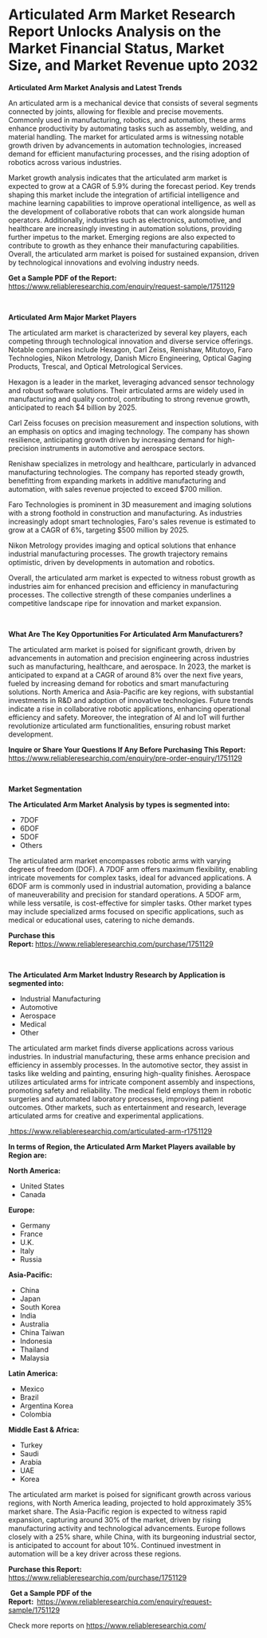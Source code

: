 <p><h1>Articulated Arm Market Research Report Unlocks Analysis on the Market Financial Status, Market Size, and Market Revenue upto 2032</h1></p><p><strong>Articulated Arm Market Analysis and Latest Trends</strong></p>
<p><p>An articulated arm is a mechanical device that consists of several segments connected by joints, allowing for flexible and precise movements. Commonly used in manufacturing, robotics, and automation, these arms enhance productivity by automating tasks such as assembly, welding, and material handling. The market for articulated arms is witnessing notable growth driven by advancements in automation technologies, increased demand for efficient manufacturing processes, and the rising adoption of robotics across various industries.</p><p>Market growth analysis indicates that the articulated arm market is expected to grow at a CAGR of 5.9% during the forecast period. Key trends shaping this market include the integration of artificial intelligence and machine learning capabilities to improve operational intelligence, as well as the development of collaborative robots that can work alongside human operators. Additionally, industries such as electronics, automotive, and healthcare are increasingly investing in automation solutions, providing further impetus to the market. Emerging regions are also expected to contribute to growth as they enhance their manufacturing capabilities. Overall, the articulated arm market is poised for sustained expansion, driven by technological innovations and evolving industry needs.</p></p>
<p><strong>Get a Sample PDF of the Report:&nbsp;</strong> <a href="https://www.reliableresearchiq.com/enquiry/request-sample/1751129?utm_campaign=3282&utm_medium=2&utm_source=Github&utm_content=ia&utm_term=10042025&utm_id=articulated-arm">https://www.reliableresearchiq.com/enquiry/request-sample/1751129</a></p>
<p>&nbsp;</p>
<p><strong>Articulated Arm Major Market Players</strong></p>
<p><p>The articulated arm market is characterized by several key players, each competing through technological innovation and diverse service offerings. Notable companies include Hexagon, Carl Zeiss, Renishaw, Mitutoyo, Faro Technologies, Nikon Metrology, Danish Micro Engineering, Optical Gaging Products, Trescal, and Optical Metrological Services.</p><p>Hexagon is a leader in the market, leveraging advanced sensor technology and robust software solutions. Their articulated arms are widely used in manufacturing and quality control, contributing to strong revenue growth, anticipated to reach $4 billion by 2025. </p><p>Carl Zeiss focuses on precision measurement and inspection solutions, with an emphasis on optics and imaging technology. The company has shown resilience, anticipating growth driven by increasing demand for high-precision instruments in automotive and aerospace sectors.</p><p>Renishaw specializes in metrology and healthcare, particularly in advanced manufacturing technologies. The company has reported steady growth, benefitting from expanding markets in additive manufacturing and automation, with sales revenue projected to exceed $700 million.</p><p>Faro Technologies is prominent in 3D measurement and imaging solutions with a strong foothold in construction and manufacturing. As industries increasingly adopt smart technologies, Faro's sales revenue is estimated to grow at a CAGR of 6%, targeting $500 million by 2025.</p><p>Nikon Metrology provides imaging and optical solutions that enhance industrial manufacturing processes. The growth trajectory remains optimistic, driven by developments in automation and robotics.</p><p>Overall, the articulated arm market is expected to witness robust growth as industries aim for enhanced precision and efficiency in manufacturing processes. The collective strength of these companies underlines a competitive landscape ripe for innovation and market expansion.</p></p>
<p>&nbsp;</p>
<p><strong>What Are The Key Opportunities For Articulated Arm Manufacturers?</strong></p>
<p><p>The articulated arm market is poised for significant growth, driven by advancements in automation and precision engineering across industries such as manufacturing, healthcare, and aerospace. In 2023, the market is anticipated to expand at a CAGR of around 8% over the next five years, fueled by increasing demand for robotics and smart manufacturing solutions. North America and Asia-Pacific are key regions, with substantial investments in R&D and adoption of innovative technologies. Future trends indicate a rise in collaborative robotic applications, enhancing operational efficiency and safety. Moreover, the integration of AI and IoT will further revolutionize articulated arm functionalities, ensuring robust market development.</p></p>
<p><strong>Inquire or Share Your Questions If Any Before Purchasing This Report:</strong> <a href="https://www.reliableresearchiq.com/enquiry/pre-order-enquiry/1751129?utm_campaign=3282&utm_medium=2&utm_source=Github&utm_content=ia&utm_term=10042025&utm_id=articulated-arm">https://www.reliableresearchiq.com/enquiry/pre-order-enquiry/1751129</a></p>
<p>&nbsp;</p>
<p><strong>Market Segmentation</strong></p>
<p><strong>The Articulated Arm Market Analysis by types is segmented into:</strong></p>
<p><ul><li>7DOF</li><li>6DOF</li><li>5DOF</li><li>Others</li></ul></p>
<p><p>The articulated arm market encompasses robotic arms with varying degrees of freedom (DOF). A 7DOF arm offers maximum flexibility, enabling intricate movements for complex tasks, ideal for advanced applications. A 6DOF arm is commonly used in industrial automation, providing a balance of maneuverability and precision for standard operations. A 5DOF arm, while less versatile, is cost-effective for simpler tasks. Other market types may include specialized arms focused on specific applications, such as medical or educational uses, catering to niche demands.</p></p>
<p><strong>Purchase this Report:&nbsp;</strong><a href="https://www.reliableresearchiq.com/purchase/1751129?utm_campaign=3282&utm_medium=2&utm_source=Github&utm_content=ia&utm_term=10042025&utm_id=articulated-arm">https://www.reliableresearchiq.com/purchase/1751129</a></p>
<p>&nbsp;</p>
<p><strong>The Articulated Arm Market Industry Research by Application is segmented into:</strong></p>
<p><ul><li>Industrial Manufacturing</li><li>Automotive</li><li>Aerospace</li><li>Medical</li><li>Other</li></ul></p>
<p><p>The articulated arm market finds diverse applications across various industries. In industrial manufacturing, these arms enhance precision and efficiency in assembly processes. In the automotive sector, they assist in tasks like welding and painting, ensuring high-quality finishes. Aerospace utilizes articulated arms for intricate component assembly and inspections, promoting safety and reliability. The medical field employs them in robotic surgeries and automated laboratory processes, improving patient outcomes. Other markets, such as entertainment and research, leverage articulated arms for creative and experimental applications.</p></p>
<p><a href="https://www.reliableresearchiq.com/articulated-arm-r1751129?utm_campaign=3282&utm_medium=2&utm_source=Github&utm_content=ia&utm_term=10042025&utm_id=articulated-arm">&nbsp;https://www.reliableresearchiq.com/articulated-arm-r1751129</a></p>
<p><strong>In terms of Region, the Articulated Arm Market Players available by Region are:</strong></p>
<p>
    <p> <strong> North America: </strong>
        <ul>
            <li>United States</li>
            <li>Canada</li>
        </ul>
        </p> 
    <p> <strong> Europe: </strong>
        <ul>
            <li>Germany</li>
            <li>France</li>
            <li>U.K.</li>
            <li>Italy</li>
            <li>Russia</li>
        </ul>
        </p> 
    <p> <strong> Asia-Pacific: </strong>
        <ul>
            <li>China</li>
            <li>Japan</li>
            <li>South Korea</li>
            <li>India</li>
            <li>Australia</li>
            <li>China Taiwan</li>
            <li>Indonesia</li>
            <li>Thailand</li>
            <li>Malaysia</li>
        </ul>
        </p> 
    <p> <strong> Latin America: </strong>
        <ul>
            <li>Mexico</li>
            <li>Brazil</li>
            <li>Argentina Korea</li>
            <li>Colombia</li>
        </ul>
        </p> 
    <p> <strong> Middle East & Africa: </strong>
        <ul>
            <li>Turkey</li>
            <li>Saudi</li>
            <li>Arabia</li>
            <li>UAE</li>
            <li>Korea</li>
        </ul>
    </p>
    </p>
<p><p>The articulated arm market is poised for significant growth across various regions, with North America leading, projected to hold approximately 35% market share. The Asia-Pacific region is expected to witness rapid expansion, capturing around 30% of the market, driven by rising manufacturing activity and technological advancements. Europe follows closely with a 25% share, while China, with its burgeoning industrial sector, is anticipated to account for about 10%. Continued investment in automation will be a key driver across these regions.</p></p>
<p><strong>Purchase this Report: </strong><a href="https://www.reliableresearchiq.com/purchase/1751129?utm_campaign=3282&utm_medium=2&utm_source=Github&utm_content=ia&utm_term=10042025&utm_id=articulated-arm">https://www.reliableresearchiq.com/purchase/1751129</a></p>
<p>&nbsp;<strong>Get a Sample PDF of the Report:&nbsp;&nbsp;</strong><a href="https://www.reliableresearchiq.com/enquiry/request-sample/1751129?utm_campaign=3282&utm_medium=2&utm_source=Github&utm_content=ia&utm_term=10042025&utm_id=articulated-arm">https://www.reliableresearchiq.com/enquiry/request-sample/1751129</a></p>
<p><strong></strong></p>
<p>Check more reports on <a href="https://www.reliableresearchiq.com/?utm_campaign=3282&utm_medium=2&utm_source=Github&utm_content=ia&utm_term=10042025&utm_id=articulated-arm">https://www.reliableresearchiq.com/</a></p>